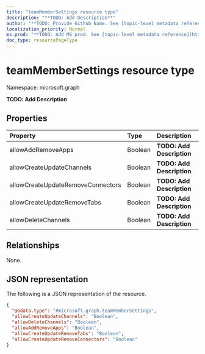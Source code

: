 ```yaml
---
title: "teamMemberSettings resource type"
description: "**TODO: Add Description**"
author: "**TODO: Provide Github Name. See [topic-level metadata reference](https://msgo.azurewebsites.net/add/document/guidelines/metadata.html#topic-level-metadata)**"
localization_priority: Normal
ms.prod: "**TODO: Add MS prod. See [topic-level metadata reference](https://msgo.azurewebsites.net/add/document/guidelines/metadata.html#topic-level-metadata)**"
doc_type: resourcePageType
---
```


# teamMemberSettings resource type


Namespace: microsoft.graph

**TODO: Add Description**

## Properties
|Property|Type|Description|
|:---|:---|:---|
|allowAddRemoveApps|Boolean|**TODO: Add Description**|
|allowCreateUpdateChannels|Boolean|**TODO: Add Description**|
|allowCreateUpdateRemoveConnectors|Boolean|**TODO: Add Description**|
|allowCreateUpdateRemoveTabs|Boolean|**TODO: Add Description**|
|allowDeleteChannels|Boolean|**TODO: Add Description**|

## Relationships
None.

## JSON representation
The following is a JSON representation of the resource.
<!-- {
  "blockType": "resource",
  "@odata.type": "microsoft.graph.teamMemberSettings"
}
-->
``` json
{
  "@odata.type": "#microsoft.graph.teamMemberSettings",
  "allowCreateUpdateChannels": "Boolean",
  "allowDeleteChannels": "Boolean",
  "allowAddRemoveApps": "Boolean",
  "allowCreateUpdateRemoveTabs": "Boolean",
  "allowCreateUpdateRemoveConnectors": "Boolean"
}
```

